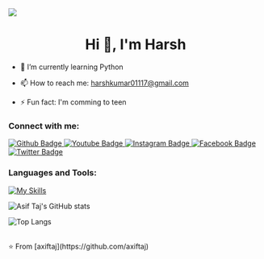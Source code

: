 <img src="[https://www.vecteezy.com/photo/25470838-professional-esports-gamer-rejoices-in-the-victory-and-gold-game-room-background-ai-generated](https://images.unsplash.com/photo-1616588589676-62b3bd4ff6d2?w=600&auto=format&fit=crop&q=60&ixlib=rb-4.0.3&ixid=M3wxMjA3fDB8MHxzZWFyY2h8M3x8Z2FtaW5nJTIwcm9vbXxlbnwwfHwwfHx8MA%3D%3D)" />

 <h1 align="center">Hi 👋, I'm Harsh</h1>

- 🌱 I’m currently learning Python
- 📫 How to reach me: harshkumar01117@gmail.com

- ⚡ Fun fact: I'm comming to teen
  
### Connect with me:
<div id="badges">
  <a href="https://github.com/harshkumar01117">
    <img src="https://img.shields.io/badge/Github-white?style=for-the-badge&logo=Github&logoColor=black" alt="Github Badge"/>
  </a>
  <a href="#">
    <img src="https://img.shields.io/badge/YouTube-red?style=for-the-badge&logo=youtube&logoColor=white" alt="Youtube Badge"/>
  </a>
   <a href="#">
    <img src="https://img.shields.io/badge/Instagram-purple?style=for-the-badge&logo=instagram&logoColor=white" alt="Instagram Badge"/>
  </a>
   <a href="#">
    <img src="https://img.shields.io/badge/Facebook-blue?style=for-the-badge&logo=facebook&logoColor=white" alt="Facebook Badge"/>
  </a>
   <a href="#">
    <img src="https://img.shields.io/badge/Twitter-blue?style=for-the-badge&logo=twitter&logoColor=white" alt="Twitter Badge"/>
  </a>
</div>

### Languages and Tools:
[![My Skills](https://skillicons.dev/icons?i=c,cplusplus,html,css,javascript,nodejs,expressjs,github,git,postman,xd&perline=5)](https://skillicons.dev)

![Asif Taj's GitHub stats](https://github-readme-stats.vercel.app/api?username=axiftaj&show_icons=true&theme=dark)

![Top Langs](https://github-readme-stats.vercel.app/api/top-langs/?username=axiftaj&theme=dark)


<br>
⭐️ From [axiftaj](https://github.com/axiftaj)
